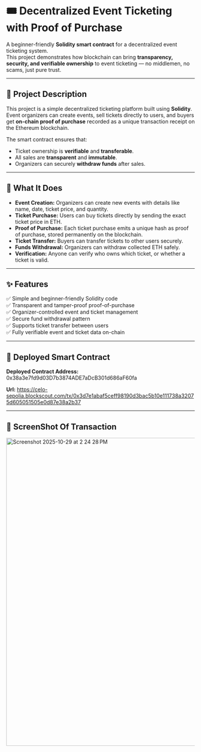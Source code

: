 # 🎟️ Decentralized Event Ticketing with Proof of Purchase  

A beginner-friendly **Solidity smart contract** for a decentralized event ticketing system.  
This project demonstrates how blockchain can bring **transparency, security, and verifiable ownership** to event ticketing — no middlemen, no scams, just pure trust.  

---

## 🧩 Project Description  

This project is a simple decentralized ticketing platform built using **Solidity**.  
Event organizers can create events, sell tickets directly to users, and buyers get **on-chain proof of purchase** recorded as a unique transaction receipt on the Ethereum blockchain.  

The smart contract ensures that:  
- Ticket ownership is **verifiable** and **transferable**.  
- All sales are **transparent** and **immutable**.  
- Organizers can securely **withdraw funds** after sales.  

---

## 🚀 What It Does  

- **Event Creation:** Organizers can create new events with details like name, date, ticket price, and quantity.  
- **Ticket Purchase:** Users can buy tickets directly by sending the exact ticket price in ETH.  
- **Proof of Purchase:** Each ticket purchase emits a unique hash as proof of purchase, stored permanently on the blockchain.  
- **Ticket Transfer:** Buyers can transfer tickets to other users securely.  
- **Funds Withdrawal:** Organizers can withdraw collected ETH safely.  
- **Verification:** Anyone can verify who owns which ticket, or whether a ticket is valid.  

---

## ✨ Features  

✅ Simple and beginner-friendly Solidity code  
✅ Transparent and tamper-proof proof-of-purchase  
✅ Organizer-controlled event and ticket management  
✅ Secure fund withdrawal pattern  
✅ Supports ticket transfer between users  
✅ Fully verifiable event and ticket data on-chain  

---

## 🔗 Deployed Smart Contract  

**Deployed Contract Address:**  
0x38a3e7fd9d03D7b3874ADE7aDcB301d686aF60fa

**Url:**
https://celo-sepolia.blockscout.com/tx/0x3d7e1abaf5ceff98190d3bac5b10e111738a32075d605051505e0d87e38a2b37

---
## 📸 ScreenShot Of Transaction

<img width="1467" height="823" alt="Screenshot 2025-10-29 at 2 24 28 PM" src="https://github.com/user-attachments/assets/168357fd-f546-4348-b357-56e7abda12b3" />
